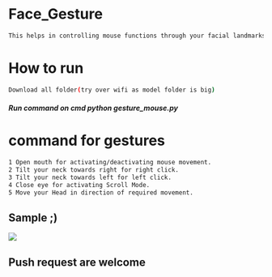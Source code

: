 # Face_Gesture
```bash
This helps in controlling mouse functions through your facial landmarks .
```
# How to run
```bash
Download all folder(try over wifi as model folder is big)
```
##### Run command on cmd  python gesture_mouse.py


# command for gestures
```bash
1 Open mouth for activating/deactivating mouse movement.
2 Tilt your neck towards right for right click.
3 Tilt your neck towards left for left click.
4 Close eye for activating Scroll Mode.
5 Move your Head in direction of required movement.
```
## Sample ;)
<img src="Sample/example.gif">

## Push request are welcome



